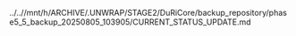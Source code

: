 ../..//mnt/h/ARCHIVE/.UNWRAP/STAGE2/DuRiCore/backup_repository/phase5_5_backup_20250805_103905/CURRENT_STATUS_UPDATE.md